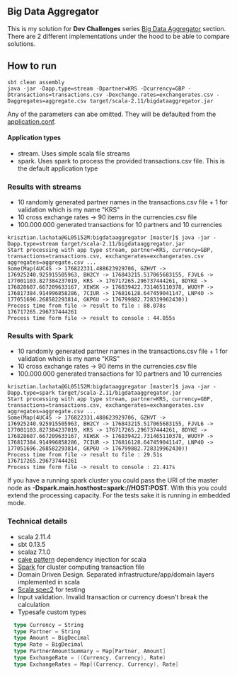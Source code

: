 ## Big Data Aggregator ##

This is my solution for **Dev Challenges** series [Big Data Aggregator](CHALLENGE.md) section.
There are 2 different implementations under the hood to be able to compare solutions.

## How to run ##
```
sbt clean assembly
java -jar -Dapp.type=stream -Dpartner=KRS -Dcurrency=GBP -Dtransactions=transactions.csv -Dexchange.rates=exchangerates.csv -Daggregates=aggregate.csv target/scala-2.11/bigdataaggregator.jar
```
Any of the parameters can abe omitted. They will be defaulted from the [application.conf](src/main/resources/application.conf).

#### Application types ####
- stream. Uses simple scala file streams
- spark. Uses spark to process the provided transactions.csv file. This is the default application type

### Results with streams ###
- 10 randomly generated partner names in the transactions.csv file + 1 for validation which is my name "KRS"
- 10 cross exchange rates -> 90 items in the currencies.csv file
- 100.000.000 generated transactions for 10 partners and 10 currencies
```
krisztian.lachata@GL05152M:bigdataaggregator [master]$ java -jar -Dapp.type=stream target/scala-2.11/bigdataaggregator.jar
Start processing with app type stream, partner=KRS, currency=GBP, transactions=transactions.csv, exchangerates=exchangerates.csv aggregates=aggregate.csv ...
Some(Map(4UC4S -> 176822331.488623929706, GZHVT -> 176925240.925915505963, BH2CY -> 176843215.517065683155, FJVL6 -> 177001103.827384237019, KRS -> 176717265.296737444261, 8DYKE -> 176828607.667209633167, XEWSK -> 176839422.731465110378, WUOYP -> 176817384.914996858286, 7CIUR -> 176816128.647459041147, LNP4O -> 177051696.268582293814, GKP6U -> 176799882.728319962430))
Process time from file -> result to file : 88.078s
176717265.296737444261
Process time form file -> result to console : 44.855s
```

### Results with Spark ###
- 10 randomly generated partner names in the transactions.csv file + 1 for validation which is my name "KRS"
- 10 cross exchange rates -> 90 items in the currencies.csv file
- 100.000.000 generated transactions for 10 partners and 10 currencies
```
krisztian.lachata@GL05152M:bigdataaggregator [master]$ java -jar -Dapp.type=spark target/scala-2.11/bigdataaggregator.jar
Start processing with app type stream, partner=KRS, currency=GBP, transactions=transactions.csv, exchangerates=exchangerates.csv aggregates=aggregate.csv ...
Some(Map(4UC4S -> 176822331.488623929706, GZHVT -> 176925240.925915505963, BH2CY -> 176843215.517065683155, FJVL6 -> 177001103.827384237019, KRS -> 176717265.296737444261, 8DYKE -> 176828607.667209633167, XEWSK -> 176839422.731465110378, WUOYP -> 176817384.914996858286, 7CIUR -> 176816128.647459041147, LNP4O -> 177051696.268582293814, GKP6U -> 176799882.728319962430))
Process time from file -> result to file : 29.51s
176717265.296737444261
Process time form file -> result to console : 21.417s
```
If you have a running spark cluster you could pass the URl of the master node as **-Dspark.main.hosthost=spark://HOST:POST**. With this you could extend the processing capacity. For the tests sake it is running in embedded mode.
### Technical details ###
- scala 2.11.4
- sbt 0.13.5
- scalaz 7.1.0
- [cake pattern](http://jonasboner.com/2008/10/06/real-world-scala-dependency-injection-di/) dependency injection for scala
- [Spark](http://spark.apache.org/docs/latest/index.html) for cluster computing transaction file
- Domain Driven Design. Separated infrastructure/app/domain layers implemented in scala
- [Scala spec2](https://etorreborre.github.io/specs2/guide/SPECS2-3.5/org.specs2.guide.UserGuide.html) for testing
- Input validation. Invalid transaction or currency doesn't break the calculation
- Typesafe custom types
```scala
  type Currency = String
  type Partner = String
  type Amount = BigDecimal
  type Rate = BigDecimal
  type PartnerAmountSummary = Map[Partner, Amount]
  type ExchangeRate = ((Currency, Currency), Rate)
  type ExchangeRates = Map[(Currency, Currency), Rate]
```
